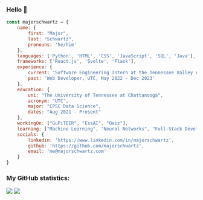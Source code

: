 ### Hello 👋

```javascript
const majorschwartz = {
    name: {
        first: "Major",
        last: "Schwartz", 
        pronouns: 'he/him'
    },
    languages: ['Python', 'HTML', 'CSS', 'JavaScript', 'SQL', 'Java'],
    frameworks: ['React.js', 'Svelte', 'Flask'],
    experience: {
        current: 'Software Engineering Intern at the Tennessee Valley Authority',
        past: 'Web Developer, UTC, May 2022 - Dec 2023'
    },
    education: {
        uni: "The University of Tennessee at Chattanooga",
        acronym: "UTC",
        major: "CPSC Data Science",
        dates: "Aug 2021 - Present"
    },
    workingOn: ["GuPiTEER", "EssAI", "Qaiz"],
    learning: ["Machine Learning", "Neural Networks", "Full-Stack Development"],
    socials: {
        linkedin: 'https://www.linkedin.com/in/majorschwartz',
        github: 'https://github.com/majorschwartz',
        email: 'me@majorschwartz.com'
    }
}
```

### My GitHub statistics:

![](https://streak-stats.demolab.com?user=majorschwartz&theme=transparent&hide_border=true&date_format=j%20M%5B%20Y%5D)
![](https://github-readme-stats.vercel.app/api/top-langs/?username=majorschwartz&layout=compact&theme=transparent&hide_border=true)
